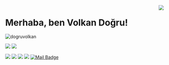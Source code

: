 <img align='right' src="https://github-readme-stats.vercel.app/api?username=dogruvolkan&show_icons=true">

# Merhaba, ben Volkan Doğru! 
<p align="left"> <img src="https://komarev.com/ghpvc/?username=dogruvolkan" alt="dogruvolkan" /> </p>

[![](https://img.shields.io/twitter/follow/1volkandogru?style=social)](https://www.twitter.com/1volkandogru)
[![](https://img.shields.io/github/followers/volkandogru1?style=social)](https://www.github.com/volkandogru1)



[![](https://img.shields.io/badge/twitter-%231DA1F2.svg?&style=for-the-badge&logo=twitter&logoColor=white)](https://www.twitter.com/1volkandogru)
[![](https://img.shields.io/badge/linkedin-%230077B5.svg?&style=for-the-badge&logo=linkedin&logoColor=white)](https://www.linkedin.com/in/volkandogru1/)
[![](https://img.shields.io/badge/medium-%2312100E.svg?&style=for-the-badge&logo=medium&logoColor=white)](https://medium.com/@vvvolkan25)
[![](https://img.shields.io/badge/instagram-%23E4405F.svg?&style=for-the-badge&logo=instagram&logoColor=white)](https://instagram.com/1volkandogru)
[![Mail Badge](https://img.shields.io/badge/volkandogru11@gmail.com-c14438?style=for-the-badge&logo=Gmail&logoColor=white&link=mailto:volkandogru11@gmail.com)](mailto:volkandogru11@gmail.com)


